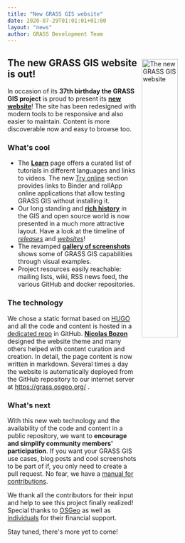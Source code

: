 ```yaml
---
title: "New GRASS GIS website"
date: 2020-07-29T01:01:01+01:00
layout: "news"
author: GRASS Development Team
---
```


<img src="/images/news/new_grass_website.png" width="40%" alt="The new GRASS GIS website" style="float:right;padding-left:10px;padding-top:20px">

## The new GRASS GIS website is out!

In occasion of its **37th birthday the GRASS GIS project** is proud to present its [**new website**](https://grass.osgeo.org)! The site has been redesigned with modern tools to be responsive and also easier to maintain. Content is more discoverable now and easy to browse too.

### What's cool

 - The [**Learn**](/learn) page offers a curated list of tutorials in different languages and links to videos. The new [Try online](/learn/tryonline) section provides links to Binder and rollApp online applications that allow testing GRASS GIS without installing it.
 - Our long standing and [**rich history**](/about/history) in the GIS and open source world is now presented in a much more attractive layout. Have a look at the timeline of [*releases*](/about/history/releases) and [*websites*](/about/history/web-evolution)!
 - The revamped [**gallery of screenshots**](/learn/gallery) shows some of GRASS GIS capabilities through visual examples.
 - Project resources easily reachable: mailing lists, wiki, RSS news feed, the various GitHub and docker repositories.

### The technology

We chose a static format based on [HUGO](https://gohugo.io/) and all the code and content is hosted in a [dedicated repo](https://github.com/OSGeo/grass-website) in GitHub. [**Nicolas Bozon**](http://cartogenic.com/) designed the website theme and many others helped with content curation and creation. In detail, the page content is now written in markdown. Several times a day the website is automatically deployed from the GitHub repository to our internet server at https://grass.osgeo.org/ .

### What's next

With this new web technology and the availability of the code and content in a public repository, we want to **encourage and simplify community members' participation**. If you want your GRASS GIS use cases, blog posts and cool screenshots to be part of if, you only need to create a pull request. No fear, we have a [manual for contributions](https://grass.osgeo.org/about/theme/).

We thank all the contributors for their input and help to see this project finally realized! Special thanks to [OSGeo](https://www.osgeo.org/) as well as [individuals](https://grasswiki.osgeo.org/wiki/Sponsors) for their financial support.

Stay tuned, there's more yet to come!

<i class="fa fa-smile-o fa-2x "></i>
